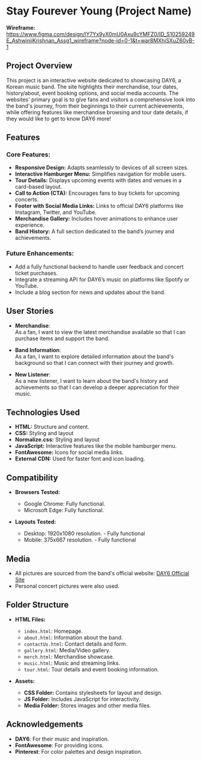 # Stay Fourever Young (Project Name)

**Wireframe:**  
https://www.figma.com/design/lY7Yx9yX0mU0Axu9cYMFZ0/ID_S10259249E_AshwiniiKrishnan_Assg1_wireframe?node-id=0-1&t=war8MXhiSXuZ60vB-1

## Project Overview
This project is an interactive website dedicated to showcasing DAY6, a Korean music band. The site highlights their merchandise, tour dates, history/about, event booking options, and social media accounts. The websites' primary goal is to give fans and visitors a comprehensive look into the band's journey, from their beginnings to their current achievements, while offering features like merchandise browsing and tour date details, if they would like to get to know DAY6 more!

## Features

### Core Features:
- **Responsive Design:** Adapts seamlessly to devices of all screen sizes.
- **Interactive Hamburger Menu:** Simplifies navigation for mobile users.
- **Tour Details:** Displays upcoming events with dates and venues in a card-based layout.
- **Call to Action (CTA):** Encourages fans to buy tickets for upcoming concerts.
- **Footer with Social Media Links:** Links to official DAY6 platforms like Instagram, Twitter, and YouTube.
- **Merchandise Gallery:** Includes hover animations to enhance user experience.
- **Band History:** A full section dedicated to the band’s journey and achievements.

### Future Enhancements:
- Add a fully functional backend to handle user feedback and concert ticket purchases.
- Integrate a streaming API for DAY6’s music on platforms like Spotify or YouTube.
- Include a blog section for news and updates about the band.

## User Stories
- **Merchandise**:  
  As a fan, I want to view the latest merchandise available so that I can purchase items and support the band.
  
- **Band Information**:  
  As a fan, I want to explore detailed information about the band's background so that I can connect with their journey and growth.
  
- **New Listener**:  
  As a new listener, I want to learn about the band's history and achievements so that I can develop a deeper appreciation for their music.

## Technologies Used
- **HTML:** Structure and content.
- **CSS:** Styling and layout 
- **Normalize.css:** Styling and layout 
- **JavaScript:** Interactive features like the mobile hamburger menu.
- **FontAwesome:** Icons for social media links.
- **External CDN:** Used for faster font and icon loading.

## Compatibility
- **Browsers Tested:**
  - Google Chrome: Fully functional.
  - Microsoft Edge: Fully functional.

- **Layouts Tested:**
  - Desktop: 1920x1080 resolution. - Fully functional
  - Mobile: 375x667 resolution. - Fully functional

## Media
- All pictures are sourced from the band's official website: [DAY6 Official Site](https://day6.jype.com/)
- Personal concert pictures were also used.

## Folder Structure
- **HTML Files:**
  - `index.html`: Homepage.
  - `about.html`: Information about the band.
  - `contactUs.html`: Contact details and form.
  - `gallery.html`: Media/Video gallery.
  - `merch.html`: Merchandise showcase.
  - `music.html`: Music and streaming links.
  - `tour.html`: Tour details and event booking information.

- **Assets:**
  - **CSS Folder:** Contains stylesheets for layout and design.
  - **JS Folder:** Includes JavaScript for interactivity.
  - **Media Folder:** Stores images and other media files.

## Acknowledgements
- **DAY6**: For their music and inspiration.
- **FontAwesome**: For providing icons.
- **Pinterest**: For color palettes and design inspiration.

